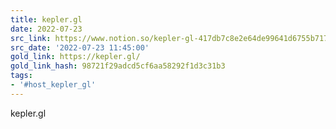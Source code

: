 ```yaml
---
title: kepler.gl
date: 2022-07-23
src_link: https://www.notion.so/kepler-gl-417db7c8e2e64de99641d6755b717b32
src_date: '2022-07-23 11:45:00'
gold_link: https://kepler.gl/
gold_link_hash: 98721f29adcd5cf6aa58292f1d3c31b3
tags:
- '#host_kepler_gl'
---
```








kepler.gl